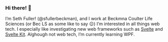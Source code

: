 ### Hi there! 👋 
I’m Seth Fuller! (@sfullerbeckman), and I work at Beckmna Coulter Life Sciences (or Bec LS as some like to say 😉) I’m interested in all things web tech. I especially like investigating new web frameworks such as [Svelte](https://svelte.dev/) and [Svelte Kit](https://kit.svelte.dev/). Alghough not web tech, I’m currently learning WPF.
